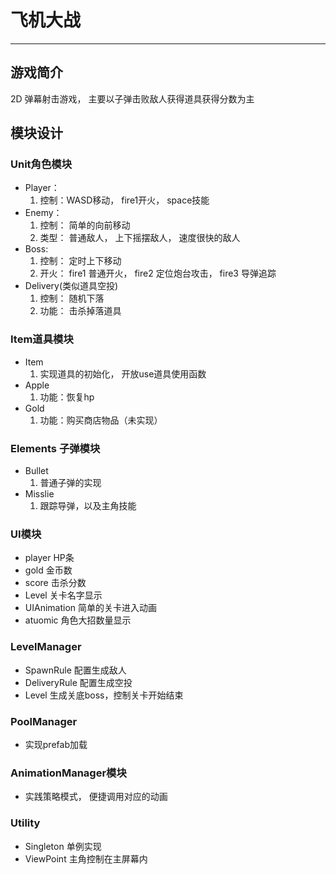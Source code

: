 # 飞机大战
-------
## 游戏简介

2D 弹幕射击游戏， 主要以子弹击败敌人获得道具获得分数为主

## 模块设计


### Unit角色模块
- Player： 
  1. 控制：WASD移动， fire1开火， space技能 
- Enemy： 
  1. 控制： 简单的向前移动
  2. 类型： 普通敌人， 上下摇摆敌人， 速度很快的敌人
- Boss:
  1. 控制： 定时上下移动
  2. 开火： fire1 普通开火， fire2 定位炮台攻击， fire3 导弹追踪
- Delivery(类似道具空投)
  1. 控制： 随机下落
  2. 功能： 击杀掉落道具

### Item道具模块
- Item
  1. 实现道具的初始化， 开放use道具使用函数
- Apple
  1. 功能：恢复hp
- Gold
  1. 功能：购买商店物品（未实现）

### Elements 子弹模块
- Bullet
  1. 普通子弹的实现
- Misslie
  1. 跟踪导弹，以及主角技能

### UI模块
- player HP条
- gold 金币数
- score 击杀分数
- Level 关卡名字显示
- UIAnimation 简单的关卡进入动画
- atuomic 角色大招数量显示

### LevelManager
- SpawnRule  配置生成敌人
- DeliveryRule 配置生成空投
- Level 生成关底boss，控制关卡开始结束

### PoolManager
- 实现prefab加载

### AnimationManager模块
- 实践策略模式， 便捷调用对应的动画

### Utility
- Singleton 单例实现
- ViewPoint 主角控制在主屏幕内
